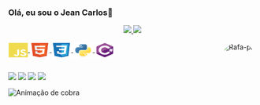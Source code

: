 ### Olá, eu sou o Jean Carlos👋

<div align="center">
  <a href="https://github.com/jean-practia">
  <img height="180em" src="https://github-readme-stats.vercel.app/api?username=jean-practia&show_icons=true&theme=dracula&include_all_commits=true&count_private=true"/>
  <img height="180em" src="https://github-readme-stats.vercel.app/api/top-langs/?username=jean-practia&layout=compact&langs_count=7&theme=dracula"/>
</div>
<div style="display: inline_block"><br>
  <img align="center" alt="Rafa-Js" height="30" width="40" src="https://raw.githubusercontent.com/devicons/devicon/master/icons/javascript/javascript-plain.svg">
  <img align="center" alt="Rafa-HTML" height="30" width="40" src="https://raw.githubusercontent.com/devicons/devicon/master/icons/html5/html5-original.svg">
  <img align="center" alt="Rafa-CSS" height="30" width="40" src="https://raw.githubusercontent.com/devicons/devicon/master/icons/css3/css3-original.svg">
  <img align="center" alt="Rafa-Python" height="30" width="40" src="https://raw.githubusercontent.com/devicons/devicon/master/icons/python/python-original.svg">
  <img align="center" alt="Rafa-Csharp" height="30" width="40" src="https://raw.githubusercontent.com/devicons/devicon/master/icons/csharp/csharp-original.svg">
  <img align="right" alt="Rafa-pic" height="150" style="border-radius:50px;" src="https://i.pinimg.com/736x/19/55/d6/1955d6d5362a4ba9e925ad98ed0a48eb.jpg">
</div>
  
  ##
 
<div>
  <a href="https://www.instagram.com/jean.aires21/" target="_blank"><img src="	https://img.shields.io/badge/Instagram-E4405F?style=for-the-badge&logo=instagram&logoColor=white" target="_blank"></a>
<a href="https://discord.gg/Jean Carlos#5053" target="_blank"><img src="https://img.shields.io/badge/Discord-7289DA?style=for-the-badge&logo= discord&logoColor=white" target="_blank"></a>
  <a href = "mailto:jaires.practia@global.com"><img src="https://img.shields.io/badge/-Gmail-%23333?style=for-the-badge&logo=gmail&logoColor=white" destino ="_blank"></a>
  <a href="https://www.linkedin.com/in/jean-carlos-aires-83a3821a2/" target="_blank"><img src="https://img.shields.io/badge/-LinkedIn-%230077B5?style=for-the-badge&logo=linkedin&logoColor=white" target="_blank"></a> 
 
  ![ Animação de cobra ](https://github.com/jean-practia/jean-practia/blob/output/github-contribution-grid-snake.svg)
 
</div>
